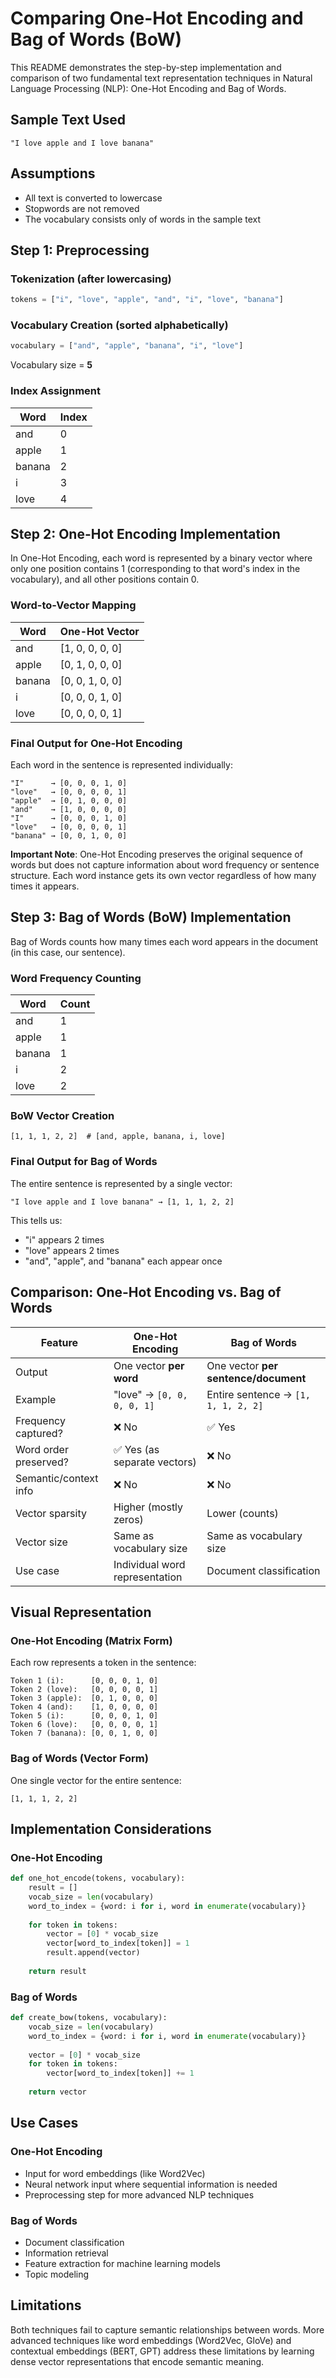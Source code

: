 # Comparing One-Hot Encoding and Bag of Words (BoW)

This README demonstrates the step-by-step implementation and comparison of two fundamental text representation techniques in Natural Language Processing (NLP): One-Hot Encoding and Bag of Words.

## Sample Text Used

```
"I love apple and I love banana"
```

## Assumptions

- All text is converted to lowercase
- Stopwords are not removed
- The vocabulary consists only of words in the sample text

## Step 1: Preprocessing

### Tokenization (after lowercasing)

```python
tokens = ["i", "love", "apple", "and", "i", "love", "banana"]
```

### Vocabulary Creation (sorted alphabetically)

```python
vocabulary = ["and", "apple", "banana", "i", "love"]
```

Vocabulary size = **5**

### Index Assignment

| Word   | Index |
|--------|-------|
| and    | 0     |
| apple  | 1     |
| banana | 2     |
| i      | 3     |
| love   | 4     |

## Step 2: One-Hot Encoding Implementation

In One-Hot Encoding, each word is represented by a binary vector where only one position contains 1 (corresponding to that word's index in the vocabulary), and all other positions contain 0.

### Word-to-Vector Mapping

| Word   | One-Hot Vector    |
|--------|-------------------|
| and    | [1, 0, 0, 0, 0]   |
| apple  | [0, 1, 0, 0, 0]   |
| banana | [0, 0, 1, 0, 0]   |
| i      | [0, 0, 0, 1, 0]   |
| love   | [0, 0, 0, 0, 1]   |

### Final Output for One-Hot Encoding

Each word in the sentence is represented individually:

```
"I"      → [0, 0, 0, 1, 0]
"love"   → [0, 0, 0, 0, 1]
"apple"  → [0, 1, 0, 0, 0]
"and"    → [1, 0, 0, 0, 0]
"I"      → [0, 0, 0, 1, 0]
"love"   → [0, 0, 0, 0, 1]
"banana" → [0, 0, 1, 0, 0]
```

**Important Note**: One-Hot Encoding preserves the original sequence of words but does not capture information about word frequency or sentence structure. Each word instance gets its own vector regardless of how many times it appears.

## Step 3: Bag of Words (BoW) Implementation

Bag of Words counts how many times each word appears in the document (in this case, our sentence).

### Word Frequency Counting

| Word   | Count |
|--------|-------|
| and    | 1     |
| apple  | 1     |
| banana | 1     |
| i      | 2     |
| love   | 2     |

### BoW Vector Creation

```
[1, 1, 1, 2, 2]  # [and, apple, banana, i, love]
```

### Final Output for Bag of Words

The entire sentence is represented by a single vector:

```
"I love apple and I love banana" → [1, 1, 1, 2, 2]
```

This tells us:
- "i" appears 2 times
- "love" appears 2 times
- "and", "apple", and "banana" each appear once

## Comparison: One-Hot Encoding vs. Bag of Words

| Feature | One-Hot Encoding | Bag of Words |
|---------|------------------|--------------|
| Output | One vector **per word** | One vector **per sentence/document** |
| Example | "love" → `[0, 0, 0, 0, 1]` | Entire sentence → `[1, 1, 1, 2, 2]` |
| Frequency captured? | ❌ No | ✅ Yes |
| Word order preserved? | ✅ Yes (as separate vectors) | ❌ No |
| Semantic/context info | ❌ No | ❌ No |
| Vector sparsity | Higher (mostly zeros) | Lower (counts) |
| Vector size | Same as vocabulary size | Same as vocabulary size |
| Use case | Individual word representation | Document classification |

## Visual Representation

### One-Hot Encoding (Matrix Form)
Each row represents a token in the sentence:

```
Token 1 (i):      [0, 0, 0, 1, 0]
Token 2 (love):   [0, 0, 0, 0, 1]
Token 3 (apple):  [0, 1, 0, 0, 0]
Token 4 (and):    [1, 0, 0, 0, 0]
Token 5 (i):      [0, 0, 0, 1, 0]
Token 6 (love):   [0, 0, 0, 0, 1]
Token 7 (banana): [0, 0, 1, 0, 0]
```

### Bag of Words (Vector Form)
One single vector for the entire sentence:

```
[1, 1, 1, 2, 2]
```

## Implementation Considerations

### One-Hot Encoding
```python
def one_hot_encode(tokens, vocabulary):
    result = []
    vocab_size = len(vocabulary)
    word_to_index = {word: i for i, word in enumerate(vocabulary)}
    
    for token in tokens:
        vector = [0] * vocab_size
        vector[word_to_index[token]] = 1
        result.append(vector)
    
    return result
```

### Bag of Words
```python
def create_bow(tokens, vocabulary):
    vocab_size = len(vocabulary)
    word_to_index = {word: i for i, word in enumerate(vocabulary)}
    
    vector = [0] * vocab_size
    for token in tokens:
        vector[word_to_index[token]] += 1
    
    return vector
```

## Use Cases

### One-Hot Encoding
- Input for word embeddings (like Word2Vec)
- Neural network input where sequential information is needed
- Preprocessing step for more advanced NLP techniques

### Bag of Words
- Document classification
- Information retrieval
- Feature extraction for machine learning models
- Topic modeling

## Limitations

Both techniques fail to capture semantic relationships between words. More advanced techniques like word embeddings (Word2Vec, GloVe) and contextual embeddings (BERT, GPT) address these limitations by learning dense vector representations that encode semantic meaning.
